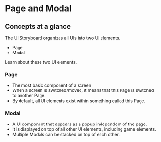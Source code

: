 # Page and Modal

## Concepts at a glance

The UI Storyboard organizes all UIs into two UI elements.

- Page
- Modal

Learn about these two UI elements.

### Page

- The most basic component of a screen
- When a screen is switched/moved, it means that this Page is switched to another Page.
- By default, all UI elements exist within something called this Page.

### Modal

- A UI component that appears as a popup independent of the page.
- It is displayed on top of all other UI elements, including game elements.
- Multiple Modals can be stacked on top of each other.


